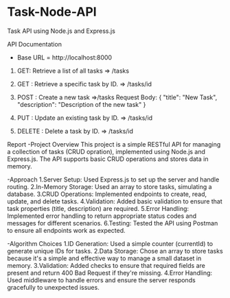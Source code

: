 # Task-Node-API
Task API using Node.js and Express.js


API Documentation
- Base URL = http://localhost:8000
 
1. GET: Retrieve a list of all tasks  => /tasks
2. GET : Retrieve a specific task by ID. => /tasks/id 
3. POST : Create a new task =>/tasks
    Request Body:
   {
      "title": "New Task",
      "description": "Description of the new task"
    }

4. PUT : Update an existing task by ID. => /tasks/id
5. DELETE : Delete a task by ID. => /tasks/id

Report
-Project Overview
This project is a simple RESTful API for managing a collection of tasks (CRUD opration), implemented using Node.js and Express.js. The API supports basic CRUD operations and stores data in memory.

-Approach
1.Server Setup: Used Express.js to set up the server and handle routing.
2.In-Memory Storage: Used an array to store tasks, simulating a database.
3.CRUD Operations: Implemented endpoints to create, read, update, and delete tasks.
4.Validation: Added basic validation to ensure that task properties (title, description) are required.
5.Error Handling: Implemented error handling to return appropriate status codes and messages for different scenarios.
6.Testing: Tested the API using Postman to ensure all endpoints work as expected.

-Algorithm Choices
1.ID Generation: Used a simple counter (currentId) to generate unique IDs for tasks.
2.Data Storage: Chose an array to store tasks because it's a simple and effective way to manage a small dataset in memory.
3.Validation: Added checks to ensure that required fields are present and return 400 Bad Request if they're missing.
4.Error Handling: Used middleware to handle errors and ensure the server responds gracefully to unexpected issues.
